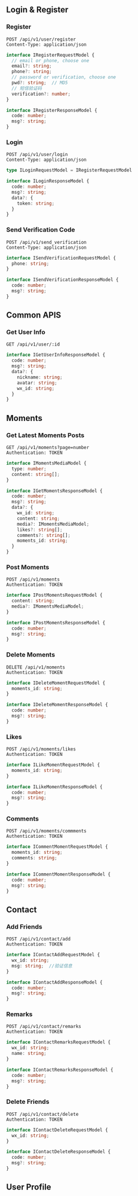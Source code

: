 ## Login & Register

### Register

```http
POST /api/v1/user/register
Content-Type: application/json
```

```typescript
interface IRegisterRequestModel {
  // email or phone, choose one
  email?: string;
  phone?: string;
  // password or verification, choose one
  pwd?: string;  // MD5
  // 短信验证码
  verification?: number;
}
```

```typescript
interface IRegisterResponseModel {
  code: number;
  msg?: string;
}
```

### Login

```http
POST /api/v1/user/login
Content-Type: application/json
```

```typescript
type ILoginRequestModel = IRegisterRequestModel
```

```typescript
interface ILoginResponseModel {
  code: number;
  msg?: string;
  data?: {
    token: string;
  }
}
```

### Send Verification Code

```http
POST /api/v1/send_verification
Content-Type: application/json
```

```typescript
interface ISendVerificationRequestModel {
  phone: string;
}
```

```typescript
interface ISendVerificationResponseModel {
  code: number;
  msg?: string;
}
```

## Common APIS

### Get User Info

```http
GET /api/v1/user/:id
```

```typescript
interface IGetUserInfoResponseModel {
  code: number;
  msg?: string;
  data?: {
    nickname: string;
    avatar: string;
    wx_id: string;
  }
}
```

## Moments

### Get Latest Moments Posts

```http
GET /api/v1/moments?page=number
Authentication: TOKEN
```

```typescript
interface IMomentsMediaModel {
  type: number;
  content: string[];
}

interface IGetMomentsResponseModel {
  code: number;
  msg?: string;
  data?: {
    wx_id: string;
    content: string;
    media?: IMomentsMediaModel;
    likes?: string[];
    comments?: string[];
    moments_id: string;
  }
}
```

### Post Moments

```http
POST /api/v1/moments
Authentication: TOKEN
```

```typescript
interface IPostMomentsRequestModel {
  content: string;
  media?: IMomentsMediaModel;
}
```

```typescript
interface IPostMomentsResponseModel {
  code: number;
  msg?: string;
}
```

### Delete Moments

```http
DELETE /api/v1/moments
Authentication: TOKEN
```

```typescript
interface IDeleteMomentRequestModel {
  moments_id: string;
}
```

```typescript
interface IDeleteMomentResponseModel {
  code: number;
  msg?: string;
}
```

### Likes

```http
POST /api/v1/moments/likes
Authentication: TOKEN
```

```typescript
interface ILikeMomentRequestModel {
  moments_id: string;
}
```

```typescript
interface ILikeMomentResponseModel {
  code: number;
  msg?: string;
}
```

### Comments

```http
POST /api/v1/moments/commments
Authentication: TOKEN
```

```typescript
interface ICommentMomentRequestModel {
  moments_id: string;
  comments: string;
}
```

```typescript
interface ICommentMomentResponseModel {
  code: number;
  msg?: string;
}
```



## Contact

### Add Friends

```http
POST /api/v1/contact/add
Authentication: TOKEN
```

```typescript
interface IContactAddRequestModel {
  wx_id: string;
  msg: string;	//验证信息
}
```

```typescript
interface IContactAddResponseModel {
  code: number;
  msg?: string;
}
```

### Remarks

```http
POST /api/v1/contact/remarks
Authentication: TOKEN
```

```typescript
interface IContactRemarksRequestModel {
  wx_id: string;
  name: string;
}
```

```typescript
interface IContactRemarksResponseModel {
  code: number;
  msg?: string;
}
```

### Delete Friends

```http
POST /api/v1/contact/delete
Authentication: TOKEN
```

```typescript
interface IContactDeleteRequestModel {
  wx_id: string;
}
```

```typescript
interface IContactDeleteResponseModel {
  code: number;
  msg?: string;
}
```



## User Profile

